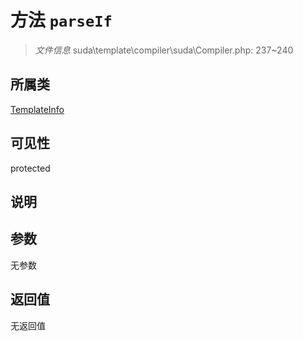# 方法 `parseIf`

> *文件信息* suda\template\compiler\suda\Compiler.php: 237~240

## 所属类 

[TemplateInfo](../TemplateInfo.md)

## 可见性

protected

## 说明



## 参数


无参数


## 返回值

无返回值
